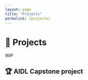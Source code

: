```yaml
---
layout: page
title: "Projects"
permalink: /projects/
---
```


# 🚀 Projects

WIP

## 🏆 AIDL Capstone project